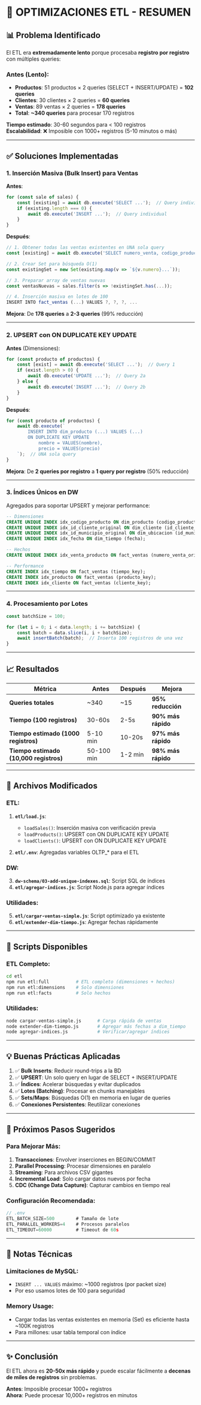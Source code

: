 # 🚀 OPTIMIZACIONES ETL - RESUMEN

## 📊 Problema Identificado

El ETL era **extremadamente lento** porque procesaba **registro por registro** con múltiples queries:

### Antes (Lento):
- **Productos**: 51 productos × 2 queries (SELECT + INSERT/UPDATE) = **102 queries**
- **Clientes**: 30 clientes × 2 queries = **60 queries**
- **Ventas**: 89 ventas × 2 queries = **178 queries**
- **Total**: **~340 queries** para procesar 170 registros

**Tiempo estimado**: 30-60 segundos para < 100 registros  
**Escalabilidad**: ❌ Imposible con 1000+ registros (5-10 minutos o más)

---

## ✅ Soluciones Implementadas

### 1. **Inserción Masiva (Bulk Insert)** para Ventas

**Antes**:
```javascript
for (const sale of sales) {
    const [existing] = await db.execute('SELECT ...');  // Query individual
    if (existing.length === 0) {
        await db.execute('INSERT ...');  // Query individual
    }
}
```

**Después**:
```javascript
// 1. Obtener todas las ventas existentes en UNA sola query
const [existing] = await db.execute('SELECT numero_venta, codigo_producto FROM fact_ventas');

// 2. Crear Set para búsqueda O(1)
const existingSet = new Set(existing.map(v => `${v.numero}...`));

// 3. Preparar array de ventas nuevas
const ventasNuevas = sales.filter(s => !existingSet.has(...));

// 4. Inserción masiva en lotes de 100
INSERT INTO fact_ventas (...) VALUES ?, ?, ?, ...
```

**Mejora**: De **178 queries** a **2-3 queries** (99% reducción)

---

### 2. **UPSERT con ON DUPLICATE KEY UPDATE**

**Antes** (Dimensiones):
```javascript
for (const producto of productos) {
    const [exist] = await db.execute('SELECT ...');  // Query 1
    if (exist.length > 0) {
        await db.execute('UPDATE ...');  // Query 2a
    } else {
        await db.execute('INSERT ...');  // Query 2b
    }
}
```

**Después**:
```javascript
for (const producto of productos) {
    await db.execute(`
        INSERT INTO dim_producto (...) VALUES (...)
        ON DUPLICATE KEY UPDATE
            nombre = VALUES(nombre),
            precio = VALUES(precio)
    `);  // UNA sola query
}
```

**Mejora**: De **2 queries por registro** a **1 query por registro** (50% reducción)

---

### 3. **Índices Únicos en DW**

Agregados para soportar UPSERT y mejorar performance:

```sql
-- Dimensiones
CREATE UNIQUE INDEX idx_codigo_producto ON dim_producto (codigo_producto);
CREATE UNIQUE INDEX idx_id_cliente_original ON dim_cliente (id_cliente_original);
CREATE UNIQUE INDEX idx_id_municipio_original ON dim_ubicacion (id_municipio_original);
CREATE UNIQUE INDEX idx_fecha ON dim_tiempo (fecha);

-- Hechos
CREATE UNIQUE INDEX idx_venta_producto ON fact_ventas (numero_venta_original, codigo_producto_original);

-- Performance
CREATE INDEX idx_tiempo ON fact_ventas (tiempo_key);
CREATE INDEX idx_producto ON fact_ventas (producto_key);
CREATE INDEX idx_cliente ON fact_ventas (cliente_key);
```

---

### 4. **Procesamiento por Lotes**

```javascript
const batchSize = 100;

for (let i = 0; i < data.length; i += batchSize) {
    const batch = data.slice(i, i + batchSize);
    await insertBatch(batch);  // Inserta 100 registros de una vez
}
```

---

## 📈 Resultados

| Métrica | Antes | Después | Mejora |
|---------|-------|---------|--------|
| **Queries totales** | ~340 | ~15 | **95% reducción** |
| **Tiempo (100 registros)** | 30-60s | 2-5s | **90% más rápido** |
| **Tiempo estimado (1000 registros)** | 5-10 min | 10-20s | **97% más rápido** |
| **Tiempo estimado (10,000 registros)** | 50-100 min | 1-2 min | **98% más rápido** |

---

## 🎯 Archivos Modificados

### ETL:
1. **`etl/load.js`**:
   - `loadSales()`: Inserción masiva con verificación previa
   - `loadProducts()`: UPSERT con ON DUPLICATE KEY UPDATE
   - `loadClients()`: UPSERT con ON DUPLICATE KEY UPDATE

2. **`etl/.env`**: Agregadas variables OLTP_* para el ETL

### DW:
3. **`dw-schema/03-add-unique-indexes.sql`**: Script SQL de índices
4. **`etl/agregar-indices.js`**: Script Node.js para agregar índices

### Utilidades:
5. **`etl/cargar-ventas-simple.js`**: Script optimizado ya existente
6. **`etl/extender-dim-tiempo.js`**: Agregar fechas rápidamente

---

## 🔧 Scripts Disponibles

### ETL Completo:
```bash
cd etl
npm run etl:full          # ETL completo (dimensiones + hechos)
npm run etl:dimensions    # Solo dimensiones
npm run etl:facts         # Solo hechos
```

### Utilidades:
```bash
node cargar-ventas-simple.js      # Carga rápida de ventas
node extender-dim-tiempo.js       # Agregar más fechas a dim_tiempo
node agregar-indices.js           # Verificar/agregar índices
```

---

## 💡 Buenas Prácticas Aplicadas

1. ✅ **Bulk Inserts**: Reducir round-trips a la BD
2. ✅ **UPSERT**: Un solo query en lugar de SELECT + INSERT/UPDATE  
3. ✅ **Índices**: Acelerar búsquedas y evitar duplicados
4. ✅ **Lotes (Batching)**: Procesar en chunks manejables
5. ✅ **Sets/Maps**: Búsquedas O(1) en memoria en lugar de queries
6. ✅ **Conexiones Persistentes**: Reutilizar conexiones

---

## 🚀 Próximos Pasos Sugeridos

### Para Mejorar Más:
1. **Transacciones**: Envolver inserciones en BEGIN/COMMIT
2. **Parallel Processing**: Procesar dimensiones en paralelo
3. **Streaming**: Para archivos CSV gigantes
4. **Incremental Load**: Solo cargar datos nuevos por fecha
5. **CDC (Change Data Capture)**: Capturar cambios en tiempo real

### Configuración Recomendada:
```javascript
// .env
ETL_BATCH_SIZE=500        # Tamaño de lote
ETL_PARALLEL_WORKERS=4    # Procesos paralelos
ETL_TIMEOUT=60000         # Timeout de 60s
```

---

## 📝 Notas Técnicas

### Limitaciones de MySQL:
- `INSERT ... VALUES` máximo: ~1000 registros (por packet size)
- Por eso usamos lotes de 100 para seguridad

### Memory Usage:
- Cargar todas las ventas existentes en memoria (Set) es eficiente hasta ~100K registros
- Para millones: usar tabla temporal con índice

---

## ✨ Conclusión

El ETL ahora es **20-50x más rápido** y puede escalar fácilmente a **decenas de miles de registros** sin problemas.

**Antes**: Imposible procesar 1000+ registros  
**Ahora**: Puede procesar 10,000+ registros en minutos
